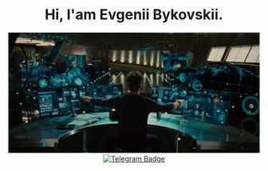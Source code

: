 <div id="header" align="center">
  <h1>Hi, I'am Evgenii Bykovskii.</h1>
  <img src="./images/scale_1200.png" width="900"/>
  <div id="badges">
   <!-- <a href="https://www.linkedin.com/in/anastasia-kazak-42138618b/">
    <img src="https://img.shields.io/badge/-Linkedin-090909?style=for-the-badge&logo=Linkedin" alt="LinkedIn Badge"/>
   </a> -->
  <a href="https://t.me/EugeneBu">
    <img src="https://img.shields.io/badge/-Telegram-090909?style=for-the-badge&logo=Telegram" alt="Telegram Badge"/>
  </a>
</div>
</div>
